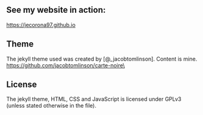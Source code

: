 ## See my website in action:
https://jecorona97.github.io


## Theme
The jekyll theme used was created by [@_jacobtomlinson]. Content is mine.
https://github.com/jacobtomlinson/carte-noire\

## License
The jekyll theme, HTML, CSS and JavaScript is licensed under GPLv3 (unless stated otherwise in the file).
